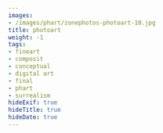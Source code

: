 ```yaml
---
images:
- /images/phart/zonephotos-photoart-10.jpg
title: photoart
weight: -1
tags:
- fineart
- composit
- conceptual
- digital art
- final
- phart
- surrealism
hideExif: true
hideTitle: true
hideDate: true
---
```

